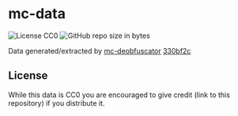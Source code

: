 # mc-data
![License CC0](https://img.shields.io/badge/license-CC0-green.svg)
![GitHub repo size in bytes](https://img.shields.io/github/repo-size/skyrising/mc-data.svg)

Data generated/extracted by [mc-deobfuscator](https://github.com/skyrising/mc-deobfuscator) [330bf2c](https://github.com/skyrising/mc-deobfuscator/commit/330bf2c4184ce67f91c1fdfc2c2fe275baea016a)

## License
While this data is CC0 you are encouraged to give credit (link to this repository) if you distribute it.
